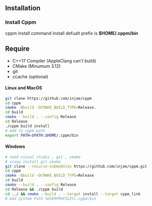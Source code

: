 ## Installation
### Install Cppm
cppm install command install defualt prefix is **$HOME/.cppm/bin** 

## Require
- C++17 Compiler (AppleClang can't build)  
- CMake (Minumum 3.12)  
- git  
- ccache (optional)  

#### Linux and MacOS
```sh
git clone https://github.com/injae/cppm
cd cppm
cmake -Bbuild -DCMAKE_BUILD_TYPE=Release.
cd build
cmake --build . --config Release
cd Release
./cppm build install
# Add to cppm path
export PATH=$PATH:$HOME/.cppm/bin
```

#### Windows
```sh
# need visual studio , git , cmake
# scoop install git cmake
git clone --recurse-submodules https://github.com/injae/cppm.git
cd cppm
cmake -Bbuild -DCMAKE_BUILD_TYPE=Release
cd build
cmake --build . --config Release
cd Release && ./cppm build
cd ../ && cmake --build . --target install --target cppm_link 
# Add System Path %USERPROFILE%\.cppm\bin
```


